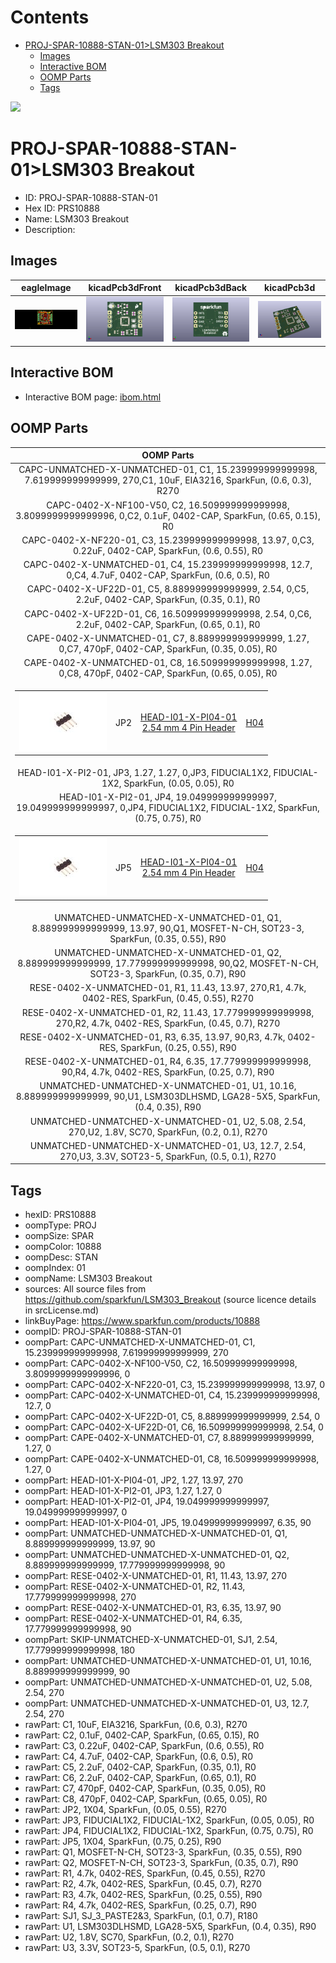 



Contents
========

* [PROJ-SPAR-10888-STAN-01>LSM303 Breakout](#proj-spar-10888-stan-01lsm303-breakout)
	* [Images](#images)
	* [Interactive BOM](#interactive-bom)
	* [OOMP Parts](#oomp-parts)
	* [Tags](#tags)
  
![][im]
# PROJ-SPAR-10888-STAN-01>LSM303 Breakout

- ID: PROJ-SPAR-10888-STAN-01
- Hex ID: PRS10888
- Name: LSM303 Breakout
- Description: 

## Images
  
  

|eagleImage|kicadPcb3dFront|kicadPcb3dBack|kicadPcb3d|
| :---: | :---: | :---: | :---: |
|[![eagleImage](eagleImage_140.png)](eagleImage_600.png)|[![kicadPcb3dFront](kicadPcb3dFront_140.png)](kicadPcb3dFront_600.png)|[![kicadPcb3dBack](kicadPcb3dBack_140.png)](kicadPcb3dBack_600.png)|[![kicadPcb3d](kicadPcb3d_140.png)](kicadPcb3d_600.png)|

## Interactive BOM

- Interactive BOM page: [ibom.html](kicad/bom/ibom.html)

## OOMP Parts
  

|OOMP Parts|
| :---: |
|CAPC-UNMATCHED-X-UNMATCHED-01, C1, 15.239999999999998, 7.619999999999999, 270,C1, 10uF, EIA3216, SparkFun, (0.6, 0.3), R270|
|CAPC-0402-X-NF100-V50, C2, 16.509999999999998, 3.8099999999999996, 0,C2, 0.1uF, 0402-CAP, SparkFun, (0.65, 0.15), R0|
|CAPC-0402-X-NF220-01, C3, 15.239999999999998, 13.97, 0,C3, 0.22uF, 0402-CAP, SparkFun, (0.6, 0.55), R0|
|CAPC-0402-X-UNMATCHED-01, C4, 15.239999999999998, 12.7, 0,C4, 4.7uF, 0402-CAP, SparkFun, (0.6, 0.5), R0|
|CAPC-0402-X-UF22D-01, C5, 8.889999999999999, 2.54, 0,C5, 2.2uF, 0402-CAP, SparkFun, (0.35, 0.1), R0|
|CAPC-0402-X-UF22D-01, C6, 16.509999999999998, 2.54, 0,C6, 2.2uF, 0402-CAP, SparkFun, (0.65, 0.1), R0|
|CAPE-0402-X-UNMATCHED-01, C7, 8.889999999999999, 1.27, 0,C7, 470pF, 0402-CAP, SparkFun, (0.35, 0.05), R0|
|CAPE-0402-X-UNMATCHED-01, C8, 16.509999999999998, 1.27, 0,C8, 470pF, 0402-CAP, SparkFun, (0.65, 0.05), R0|
|<table><tr><td>![HEAD-I01-X-PI04-01](https://raw.githubusercontent.com/oomlout/oomlout_OOMP_parts/main/HEAD-I01-X-PI04-01/image_140.jpg)</td><td> JP2</td><td>[HEAD-I01-X-PI04-01<br>2.54 mm 4 Pin Header](https://github.com/oomlout/oomlout_OOMP_parts/tree/main/HEAD-I01-X-PI04-01/)</td><td>[H04](https://github.com/oomlout/oomlout_OOMP_parts/tree/main/HEAD-I01-X-PI04-01/)</td></tr></table>|
|HEAD-I01-X-PI2-01, JP3, 1.27, 1.27, 0,JP3, FIDUCIAL1X2, FIDUCIAL-1X2, SparkFun, (0.05, 0.05), R0|
|HEAD-I01-X-PI2-01, JP4, 19.049999999999997, 19.049999999999997, 0,JP4, FIDUCIAL1X2, FIDUCIAL-1X2, SparkFun, (0.75, 0.75), R0|
|<table><tr><td>![HEAD-I01-X-PI04-01](https://raw.githubusercontent.com/oomlout/oomlout_OOMP_parts/main/HEAD-I01-X-PI04-01/image_140.jpg)</td><td> JP5</td><td>[HEAD-I01-X-PI04-01<br>2.54 mm 4 Pin Header](https://github.com/oomlout/oomlout_OOMP_parts/tree/main/HEAD-I01-X-PI04-01/)</td><td>[H04](https://github.com/oomlout/oomlout_OOMP_parts/tree/main/HEAD-I01-X-PI04-01/)</td></tr></table>|
|UNMATCHED-UNMATCHED-X-UNMATCHED-01, Q1, 8.889999999999999, 13.97, 90,Q1, MOSFET-N-CH, SOT23-3, SparkFun, (0.35, 0.55), R90|
|UNMATCHED-UNMATCHED-X-UNMATCHED-01, Q2, 8.889999999999999, 17.779999999999998, 90,Q2, MOSFET-N-CH, SOT23-3, SparkFun, (0.35, 0.7), R90|
|RESE-0402-X-UNMATCHED-01, R1, 11.43, 13.97, 270,R1, 4.7k, 0402-RES, SparkFun, (0.45, 0.55), R270|
|RESE-0402-X-UNMATCHED-01, R2, 11.43, 17.779999999999998, 270,R2, 4.7k, 0402-RES, SparkFun, (0.45, 0.7), R270|
|RESE-0402-X-UNMATCHED-01, R3, 6.35, 13.97, 90,R3, 4.7k, 0402-RES, SparkFun, (0.25, 0.55), R90|
|RESE-0402-X-UNMATCHED-01, R4, 6.35, 17.779999999999998, 90,R4, 4.7k, 0402-RES, SparkFun, (0.25, 0.7), R90|
|UNMATCHED-UNMATCHED-X-UNMATCHED-01, U1, 10.16, 8.889999999999999, 90,U1, LSM303DLHSMD, LGA28-5X5, SparkFun, (0.4, 0.35), R90|
|UNMATCHED-UNMATCHED-X-UNMATCHED-01, U2, 5.08, 2.54, 270,U2, 1.8V, SC70, SparkFun, (0.2, 0.1), R270|
|UNMATCHED-UNMATCHED-X-UNMATCHED-01, U3, 12.7, 2.54, 270,U3, 3.3V, SOT23-5, SparkFun, (0.5, 0.1), R270|

## Tags

- hexID: PRS10888
- oompType: PROJ
- oompSize: SPAR
- oompColor: 10888
- oompDesc: STAN
- oompIndex: 01
- oompName: LSM303 Breakout
- sources: All source files from https://github.com/sparkfun/LSM303_Breakout (source licence details in srcLicense.md)
- linkBuyPage: https://www.sparkfun.com/products/10888
- oompID: PROJ-SPAR-10888-STAN-01
- oompPart: CAPC-UNMATCHED-X-UNMATCHED-01, C1, 15.239999999999998, 7.619999999999999, 270
- oompPart: CAPC-0402-X-NF100-V50, C2, 16.509999999999998, 3.8099999999999996, 0
- oompPart: CAPC-0402-X-NF220-01, C3, 15.239999999999998, 13.97, 0
- oompPart: CAPC-0402-X-UNMATCHED-01, C4, 15.239999999999998, 12.7, 0
- oompPart: CAPC-0402-X-UF22D-01, C5, 8.889999999999999, 2.54, 0
- oompPart: CAPC-0402-X-UF22D-01, C6, 16.509999999999998, 2.54, 0
- oompPart: CAPE-0402-X-UNMATCHED-01, C7, 8.889999999999999, 1.27, 0
- oompPart: CAPE-0402-X-UNMATCHED-01, C8, 16.509999999999998, 1.27, 0
- oompPart: HEAD-I01-X-PI04-01, JP2, 1.27, 13.97, 270
- oompPart: HEAD-I01-X-PI2-01, JP3, 1.27, 1.27, 0
- oompPart: HEAD-I01-X-PI2-01, JP4, 19.049999999999997, 19.049999999999997, 0
- oompPart: HEAD-I01-X-PI04-01, JP5, 19.049999999999997, 6.35, 90
- oompPart: UNMATCHED-UNMATCHED-X-UNMATCHED-01, Q1, 8.889999999999999, 13.97, 90
- oompPart: UNMATCHED-UNMATCHED-X-UNMATCHED-01, Q2, 8.889999999999999, 17.779999999999998, 90
- oompPart: RESE-0402-X-UNMATCHED-01, R1, 11.43, 13.97, 270
- oompPart: RESE-0402-X-UNMATCHED-01, R2, 11.43, 17.779999999999998, 270
- oompPart: RESE-0402-X-UNMATCHED-01, R3, 6.35, 13.97, 90
- oompPart: RESE-0402-X-UNMATCHED-01, R4, 6.35, 17.779999999999998, 90
- oompPart: SKIP-UNMATCHED-X-UNMATCHED-01, SJ1, 2.54, 17.779999999999998, 180
- oompPart: UNMATCHED-UNMATCHED-X-UNMATCHED-01, U1, 10.16, 8.889999999999999, 90
- oompPart: UNMATCHED-UNMATCHED-X-UNMATCHED-01, U2, 5.08, 2.54, 270
- oompPart: UNMATCHED-UNMATCHED-X-UNMATCHED-01, U3, 12.7, 2.54, 270
- rawPart: C1, 10uF, EIA3216, SparkFun, (0.6, 0.3), R270
- rawPart: C2, 0.1uF, 0402-CAP, SparkFun, (0.65, 0.15), R0
- rawPart: C3, 0.22uF, 0402-CAP, SparkFun, (0.6, 0.55), R0
- rawPart: C4, 4.7uF, 0402-CAP, SparkFun, (0.6, 0.5), R0
- rawPart: C5, 2.2uF, 0402-CAP, SparkFun, (0.35, 0.1), R0
- rawPart: C6, 2.2uF, 0402-CAP, SparkFun, (0.65, 0.1), R0
- rawPart: C7, 470pF, 0402-CAP, SparkFun, (0.35, 0.05), R0
- rawPart: C8, 470pF, 0402-CAP, SparkFun, (0.65, 0.05), R0
- rawPart: JP2, 1X04, SparkFun, (0.05, 0.55), R270
- rawPart: JP3, FIDUCIAL1X2, FIDUCIAL-1X2, SparkFun, (0.05, 0.05), R0
- rawPart: JP4, FIDUCIAL1X2, FIDUCIAL-1X2, SparkFun, (0.75, 0.75), R0
- rawPart: JP5, 1X04, SparkFun, (0.75, 0.25), R90
- rawPart: Q1, MOSFET-N-CH, SOT23-3, SparkFun, (0.35, 0.55), R90
- rawPart: Q2, MOSFET-N-CH, SOT23-3, SparkFun, (0.35, 0.7), R90
- rawPart: R1, 4.7k, 0402-RES, SparkFun, (0.45, 0.55), R270
- rawPart: R2, 4.7k, 0402-RES, SparkFun, (0.45, 0.7), R270
- rawPart: R3, 4.7k, 0402-RES, SparkFun, (0.25, 0.55), R90
- rawPart: R4, 4.7k, 0402-RES, SparkFun, (0.25, 0.7), R90
- rawPart: SJ1, SJ_3_PASTE2&3, SparkFun, (0.1, 0.7), R180
- rawPart: U1, LSM303DLHSMD, LGA28-5X5, SparkFun, (0.4, 0.35), R90
- rawPart: U2, 1.8V, SC70, SparkFun, (0.2, 0.1), R270
- rawPart: U3, 3.3V, SOT23-5, SparkFun, (0.5, 0.1), R270



[im]: kicadPcb3d_450.png
